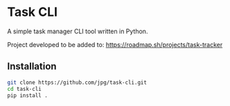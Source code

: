 # Task CLI

A simple task manager CLI tool written in Python.

Project developed to be added to: https://roadmap.sh/projects/task-tracker

## Installation
```bash
git clone https://github.com/jpg/task-cli.git
cd task-cli
pip install .